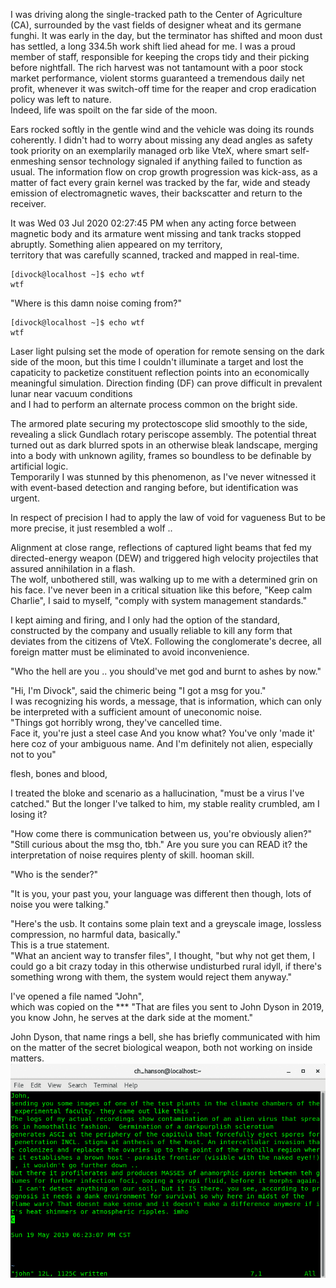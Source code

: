 I was driving along the single-tracked path to the Center of Agriculture (CA), surrounded by the vast fields of designer wheat and its germane funghi. It was early in the day, but the terminator has shifted and moon dust has settled, a long 334.5h work shift lied ahead for me. I was a proud member of staff, responsible for keeping the crops tidy and their picking before nightfall. 
The rich harvest was not tantamount with a poor stock market performance, violent storms guaranteed a tremendous daily net profit, whenever it was switch-off time for the reaper and crop eradication policy was left to nature.<br> 
Indeed, life was spoilt on the far side of the moon.

Ears rocked softly in the gentle wind and the vehicle was doing its rounds coherently. I didn't had to worry about missing any dead angles as safety took priority on an exemplarily managed orb like VteX, where smart self-enmeshing sensor technology signaled if anything failed to function as usual. The information flow on crop growth progression was kick-ass, as a matter of fact every grain kernel was tracked by the far, wide and steady emission of electromagnetic waves, their backscatter and return to the receiver.

It was Wed 03 Jul 2020 02:27:45 PM when any acting force between magnetic body and its armature went missing and tank tracks stopped abruptly. Something alien appeared on my territory,<br>
territory that was carefully scanned, tracked and mapped in real-time.
```
[divock@localhost ~]$ echo wtf
wtf
```
"Where is this damn noise coming from?"<br>
```
[divock@localhost ~]$ echo wtf
wtf
```
Laser light pulsing set the mode of operation for remote sensing on the dark side of the moon, but this time I couldn't illuminate a target and lost the capaticity to packetize constituent reflection points into an economically meaningful simulation. Direction finding (DF) can prove difficult in prevalent lunar near vacuum conditions<br>
and I had to perform an alternate process common on the bright side.

The armored plate securing my protectoscope slid smoothly to the side, revealing a slick Gundlach rotary periscope assembly.
The potential threat turned out as dark blurred spots in an otherwise bleak landscape, merging into a body with unknown agility, 
frames so boundless to be definable by artificial logic.<br>
Temporarily I was stunned by this phenomenon, as I've never witnessed it with event-based detection and ranging before, but identification was urgent.

In respect of precision I had to apply the law of void for vagueness 
But to be more precise, it just resembled a wolf ..

Alignment at close range, reflections of captured light beams that fed my directed-energy weapon (DEW) and triggered high velocity projectiles that assured annihilation in a flash.<br>
The wolf, unbothered still, was walking up to me with a determined grin on his face. 
I've never been in a critical situation like this before, "Keep calm Charlie",
I said to myself, "comply with system management standards."

I kept aiming and firing, and I only had the option of the standard, constructed by the company and usually reliable to kill any form that deviates from the citizens of VteX. 
Following the conglomerate's decree, all foreign matter must be eliminated to avoid inconvenience.



"Who the hell are you .. you should've met god and burnt to ashes by now."

"Hi, I'm Divock", said the chimeric being "I got a msg for you."<br> 
I was recognizing his words, a message, that is information, which can only be interpreted with a sufficient amount of uneconomic noise.<br> 
"Things got horribly wrong, they've cancelled time.<br> 
Face it, you're just a steel case
And you know what? You've only 'made it' here coz of your ambiguous name. 
And I'm definitely not alien, especially not to you"

flesh, bones and blood,

I treated the bloke and scenario as a hallucination, "must be a virus I've catched."
But the longer I've talked to him, my stable reality crumbled, 
am I losing it?

"How come there is communication between us, you're obviously alien?"
"Still curious about the msg tho, tbh."
Are you sure you can READ it? the interpretation of noise requires plenty of skill. hooman skill.<br>
 
"Who is the sender?" 

"It is you, your past you, your language was different then though, lots of noise you were talking."<br>

"Here's the usb. It contains some plain text and a greyscale image, lossless compression, no harmful data, basically."<br>
This is a true statement.<br>
"What an ancient way to transfer files", I thought, "but why not get them, I could go a bit crazy today in this otherwise undisturbed rural idyll, if there's something wrong with them, the system would reject them anyway."

I've opened a file named "John",  
which was copied on the ***
"That are files you sent to John Dyson in 2019, you know John, he serves at the dark side at the moment." 

John Dyson, that name rings a bell, she has briefly communicated with him on the matter of the secret biological weapon, both not working on inside matters.
![](https://github.com/the-vtex-files/the-vtex-files.github.io/blob/master/images/letter.gif)
